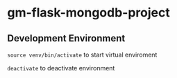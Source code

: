 # gm-flask-mongodb-project

## Development Environment

`source venv/bin/activate` to start virtual enviroment

`deactivate` to deactivate environment
